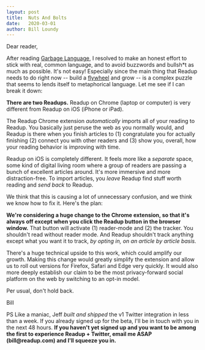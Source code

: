 ```yaml
---
layout: post
title:  Nuts And Bolts
date:   2020-03-01
author: Bill Loundy
---
```

<p>
Dear reader,
</p>

<p>
After reading <a href="https://readup.com/comments/vulture/garbage-language">Garbage Language</a>, I resolved to make an honest effort to stick with real, common language, and to avoid buzzwords and bullsh*t as much as possible. It's not easy! Especially since the main thing that Readup needs to do right now -- build a <a href="https://readup.com/comments/reforge/growth-loops-are-the-new-funnels">flywheel</a> and grow -- is a complex puzzle that seems to lends itself to metaphorical language. Let me see if I can break it down: 
</p>
<p>
<strong>There are two Readups.</strong> Readup on Chrome (laptop or computer) is very different from Readup on iOS (iPhone or iPad). 
</p>

<p>
The Readup Chrome extension <em>automatically</em> imports all of your reading to Readup. You basically just peruse the web as you normally would, and Readup is there when you finish articles to (1) congratulate you for actually finishing (2) connect you with other readers and (3) show you, overall, how your reading behavior is improving with time.
</p>

<p>
Readup on iOS is completely different. It feels more like a <em>separate</em> space, some kind of digital living room where a group of readers are passing a bunch of excellent articles around. It's more immersive and more distraction-free. To import articles, you <em>leave</em> Readup find stuff worth reading and <em>send back</em> to Readup.
</p>

<p>
We think that this is causing a lot of unnecessary confusion, and we think we know how to fix it. Here's the plan: 
</p>

<p>
<strong>We're considering a huge change to the Chrome extension, so that it's always off except when you click the Readup button in the browser window.</strong> That button will activate (1) reader-mode and (2) the tracker. You shouldn't read without reader mode. And Readup shouldn't track anything except what you want it to track, <em>by opting in, on an article by article basis.</em>
</p>

<p>
There's a huge technical upside to this work, which could amplify our growth. Making this change would greatly simplify the extension and allow us to roll out versions for Firefox, Safari and Edge very quickly. It would also more deeply establish our claim to be the most privacy-forward social platform on the web by switching to an opt-in model.
</p>

<p>
Per usual, don't hold back.
</p>

<p>
Bill
</p>

<p>
PS Like a maniac, Jeff <em>built and shipped</em> the v1 Twitter integration in less than a week. If you already signed up for the beta, I'll be in touch with you in the next 48 hours. <strong>If you haven't yet signed up and you want to be among the first to experience Readup + Twitter, email me ASAP (bill@readup.com) and I'll squeeze you in.<strong> 
</p>